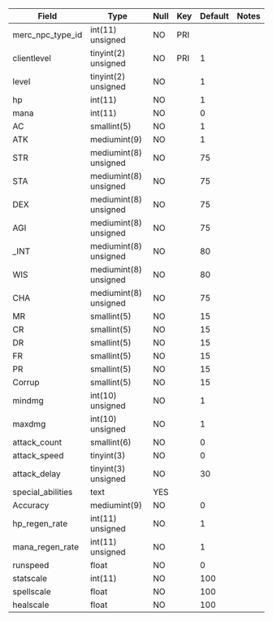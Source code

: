 **Field**|**Type**|**Null**|**Key**|**Default**|**Notes**
-----|-----|-----|-----|-----|-----
merc\_npc\_type\_id|int(11) unsigned|NO|PRI| | 
clientlevel|tinyint(2) unsigned|NO|PRI|1| 
level|tinyint(2) unsigned|NO| |1| 
hp|int(11)|NO| |1| 
mana|int(11)|NO| |0| 
AC|smallint(5)|NO| |1| 
ATK|mediumint(9)|NO| |1| 
STR|mediumint(8) unsigned|NO| |75| 
STA|mediumint(8) unsigned|NO| |75| 
DEX|mediumint(8) unsigned|NO| |75| 
AGI|mediumint(8) unsigned|NO| |75| 
\_INT|mediumint(8) unsigned|NO| |80| 
WIS|mediumint(8) unsigned|NO| |80| 
CHA|mediumint(8) unsigned|NO| |75| 
MR|smallint(5)|NO| |15| 
CR|smallint(5)|NO| |15| 
DR|smallint(5)|NO| |15| 
FR|smallint(5)|NO| |15| 
PR|smallint(5)|NO| |15| 
Corrup|smallint(5)|NO| |15| 
mindmg|int(10) unsigned|NO| |1| 
maxdmg|int(10) unsigned|NO| |1| 
attack\_count|smallint(6)|NO| |0| 
attack\_speed|tinyint(3)|NO| |0| 
attack\_delay|tinyint(3) unsigned|NO| |30| 
special\_abilities|text|YES| | | 
Accuracy|mediumint(9)|NO| |0| 
hp\_regen\_rate|int(11) unsigned|NO| |1| 
mana\_regen\_rate|int(11) unsigned|NO| |1| 
runspeed|float|NO| |0| 
statscale|int(11)|NO| |100| 
spellscale|float|NO| |100| 
healscale|float|NO| |100| 